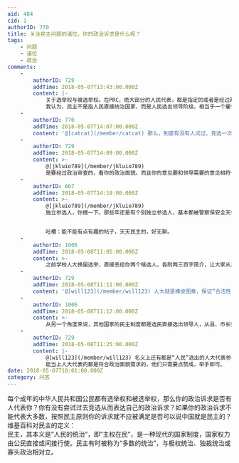 ```yaml
---
aid: 484
cid: 1
authorID: 770
title: 关注民主问题的诸位，你的政治诉求是什么呢？
tags:
    - 问题
    - 诸位
    - 政治
comments:
    -
        authorID: 729
        addTime: 2018-05-07T13:43:00.000Z
        content: |-
            关于选举权与被选举权。在PRC，绝大部分的人民代表，都是指定的或者是经过政治审查的。  
            我认为，民主不是指人民直接统治国家，而是人民选出领导阶级，相当于一个雇佣关系。既然是雇佣关系，领导者做的不好，可以用选票把你换下来。
    -
        authorID: 770
        addTime: 2018-05-07T14:07:00.000Z
        content: '@[catcat](/member/catcat) 那么，到底有没有人试过，竞选一次人大代表，哪怕是最基层的人大代表'
    -
        authorID: 729
        addTime: 2018-05-07T14:09:00.000Z
        content: >-
            @[jkluio789](/member/jkluio789)
            是要经过政治审查的，看你的政治面貌。而且你的意见要和领导需要的意见相符合。
    -
        authorID: 667
        addTime: 2018-05-07T14:19:00.000Z
        content: >-
            @[jkluio789](/member/jkluio789)
            独立参选人，你搜一下。那些年还是有个别独立参选人，基本都被警察保安全天候“保护”，现在估计没有独立参选人了。


            吐槽：能不能有点有趣的帖子，天天民主的，好无聊。
    -
        authorID: 1006
        addTime: 2018-05-08T11:05:00.000Z
        content: >-
            之前学校人大换届选举，直接丢给你两个候选人，各附两三百字简介，让大家从里边选。这不可笑么？听都没听说过的人，也不会举办公开演讲，告诉选民自己当上这个代表之后准备干什么。总之就是必须选，还不能弃权，投票的时候院里的书记当场监督，有个同学想弃选，还被他骂了。一个连“放弃”的权利都没有的所谓选举，滑天下之大稽。怪不得被外媒称为橡皮图章。
    -
        authorID: 729
        addTime: 2018-05-08T11:11:00.000Z
        content: '@[will123](/member/will123) 人大就是橡皮图章，保证“合法性”的工具而已。'
    -
        authorID: 1006
        addTime: 2018-05-08T11:12:00.000Z
        content: >-
            从另一个角度来说，其他国家的民主制度都是选民直接选出领导人，从县、市长到省长到总统。而唯独中国选的是”人大代表”，还只能选基层的。假如人大代表给地方政府提意见地方政府会听吗？一个独立于行政系统之外的”民众代表”真的有作用么？
    -
        authorID: 729
        addTime: 2018-05-08T11:25:00.000Z
        content: |-
            @[will123](/member/will123) 名义上还有都是“人民”选出的人大代表参与选举，另外还有几个拍手党。  
            能当上人大代表的都是符合政治面貌需求的，他们只需要点赞成，举手即可。
date: 2018-05-07T10:01:00.000Z
category: 问答
---
```


每个成年的中华人民共和国公民都有选举权和被选举权，那么你的政治诉求是否有人代表你？你有没有尝试过去竞选从而表达自己的政治诉求？如果你的政治诉求不能代表大多数，按照民主原则你的诉求就不应被满足是否可以说中国就是民主的？  
维基百科对民主的定义：  
民主，其本义是“人民的统治”，即“主权在民”，是一种现代的国家制度，国家权力由公民直接或间接行使。民主有时被称为“多数的统治”，与极权统治、独裁统治或寡头政治相对立。
